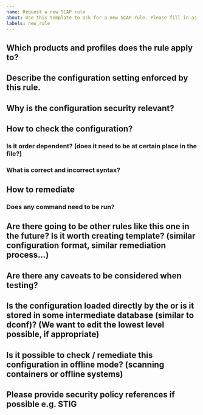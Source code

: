 ```yaml
---
name: Request a new SCAP rule
about: Use this template to ask for a new SCAP rule. Please fill in as much information as possible.
labels: new_rule
---
```

## Which products and profiles does the rule apply to?

<!---example: fedora, rhel8, OSPP profile-->

## Describe the configuration setting enforced by this rule.

<!---
example: The default Grub2 command line for the Linux operating system must
contain the audit=1 argument. In case of Fedora, the file /boot/grub2/grubenv
contains line in form:

```
kernelopts=<arguments_separated_by_spaces>
```

One of present arguments must be audit=1.
-->

## Why is the configuration security relevant?

<!---
example: This configuration ensures that all auditable processes are audited
already during the boot process even before the Auditd starts. This means that
potential malicious activity is monitored during boot process.
-->

## How to check the configuration?

<!---
example:

```
sudo grep 'kernelopts.*audit=1.*' /boot/grub2/grubenv
```
-->

### Is it order dependent? (does it need to be at certain place in the file?)

<!---
example: The audit=1 argument can be at any place within the list of arguments
for the Linux kernel. There should be only one line starting with kernelopts=.
Only one occurrence of audit=1 should occur. There should not be any audit=0 in
the list of arguments.
-->

### What is correct and incorrect syntax?

<!---
example:

```
kernelopts=arg1 arg2 audit=1 arg3
```
-->

## How to remediate

<!---
example: Ensure that the argument is present in the kernelopts=... line.
-->

### Does any command need to be run?

<!---
example: The following command may be used:

```
sudo grub2-editenv - set "$(grub2-editenv - list | grep kernelopts) audit=1"
```
-->

## Are there going to be other rules like this one in the future? Is it worth creating template? (similar configuration format, similar remediation process...)

<!---
example: Yes, there will be more checks for Grub2 kernel command line arguments.
-->

## Are there any caveats to be considered when testing?

<!---
example: Yes. This configuration works only on systems with Grub2 bootloader.
Hardware not supported by Grub2 should be covered by a separate rule.
-->

## Is the configuration loaded directly by the <software> or is it stored in some intermediate database (similar to dconf)? (We want to edit the lowest level possible, if appropriate)

<!---
example: The file is loaded by Grub2 directly. The file should not be edited manually but only through grub2-editenv command.
-->

## Is it possible to check / remediate this configuration in offline mode? (scanning containers or offline systems)

<!---
example: This option can be checked in offline mode.
-->

##  Please provide security policy references if possible e.g. STIG

<!---
example: srg: SRG-OS-000254-GPOS-00095

hipaa: 164.308(a)(1)(ii)(D),164.308(a)(5)(ii)(C),164.310(a)(2)(iv),164.310(d)(2)(iii),164.312(b)
-->
